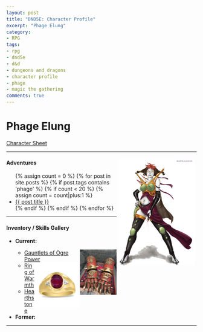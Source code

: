 ```yaml
---
layout: post
title: "DND5E: Character Profile"
excerpt: "Phage Elung"
category:
- RPG
tags:
- rpg
- dnd5e
- d&d
- dungeons and dragons
- character profile
- phage
- magic the gathering
comments: true
---
```


# Phage Elung

[Character Sheet](https://drive.google.com/file/d/0B2RH_BSaD6YPcC14Rmx1cFlNeEU/view?usp=sharing)

---

<a href="https://www.pinterest.com/pin/298222806551995404/"><img style="float: right; max-width: 40%; height: auto; max-height: 50%; margin: 5px" src="/images/extra/phage.jpg"></a>


#### Adventures

<ul class="posts">
{% assign count = 0 %}
{% for post in site.posts %}
  {% if post.tags contains 'phage' %}
    {% if count < 20 %}
      {% assign count = count|plus:1 %}
      <div class="post_info">
        <li>
          <a href="{{ post.url }}">{{ post.title }}</a>
        </li>
      </div>
    {% endif %}
  {% endif %}
{% endfor %}
</ul>

---

#### Inventory / Skills Gallery

  <ul>
    <li><strong>Current:</strong></li>
      <ul>
        <li>
          <a href="http://bigbubbasstuff.deviantart.com/art/warhammer-chosen-of-Khorne-glove-335446453"><img src="/images/extra/ogre-gauntlets.jpg" style="float: right; height: 120px; widht: auto"></a>
          <a href="https://roll20.net/compendium/dnd5e/Items:Gauntlets%20of%20Ogre%20Power#h-Gauntlets%20of%20Ogre%20Power">Gauntlets of Ogre Power</a>
        </li>
        <li>
          <a href="https://www.gemologica.com/for-men-c-82_291.html"><img src="/images/extra/ringofwarmth.jpg" style="float: right; height: 120px; width: auto"></a>
          <a href="https://roll20.net/compendium/dnd5e/Items:Ring%20of%20Warmth#h-Ring%20of%20Warmth">Ring of Warmth</a>
        </li>
        <li>
          <a href="https://www.dandwiki.com/wiki/Hearthstone_(5e_Equipment)">Hearthstone</a>
        </li>
      </ul>
    <li><strong>Former:</strong></li>
      <ul>
      </ul>
  </ul>

---
